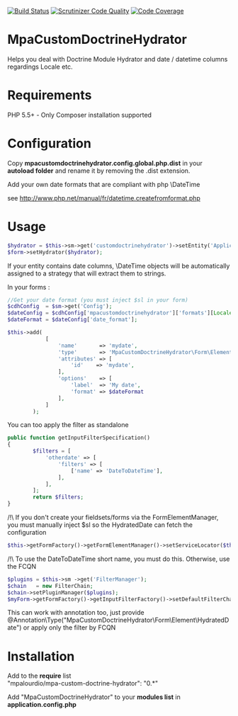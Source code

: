 [![Build Status](https://travis-ci.org/mpalourdio/MpaCustomDoctrineHydrator.png?branch=master)](https://travis-ci.org/mpalourdio/MpaCustomDoctrineHydrator)
[![Scrutinizer Code Quality](https://scrutinizer-ci.com/g/mpalourdio/MpaCustomDoctrineHydrator/badges/quality-score.png?s=2c109f8b765d059d4b33cb1f6195eae07b2fdb1c)](https://scrutinizer-ci.com/g/mpalourdio/MpaCustomDoctrineHydrator/)
[![Code Coverage](https://scrutinizer-ci.com/g/mpalourdio/MpaCustomDoctrineHydrator/badges/coverage.png?s=b249873714b3c85f08dfcd9306bd4c6b9cb19ba0)](https://scrutinizer-ci.com/g/mpalourdio/MpaCustomDoctrineHydrator/)


MpaCustomDoctrineHydrator
=========================

Helps you deal with Doctrine Module Hydrator and date / datetime columns regardings Locale etc.

Requirements
============
PHP 5.5+ - Only Composer installation supported


Configuration
=============
Copy **mpacustomdoctrinehydrator.config.global.php.dist** in your **autoload folder** and rename it by removing the .dist
extension.

Add your own date formats that are compliant with php \DateTime

see http://www.php.net/manual/fr/datetime.createfromformat.php

Usage
=====

```php
$hydrator = $this->sm->get('customdoctrinehydrator')->setEntity('Application\Entity\Myentity');
$form->setHydrator($hydrator);
```

If your entity contains date columns, \DateTime objects will be automatically assigned to a strategy that will extract them to strings.

In your forms :
```php
//Get your date format (you must inject $sl in your form)
$cdhConfig  = $sm->get('Config');
$dateConfig = $cdhConfig['mpacustomdoctrinehydrator']['formats'][Locale::getDefault()];
$dateFormat = $dateConfig['date_format'];

$this->add(
            [
                'name'       => 'mydate',
                'type'       => 'MpaCustomDoctrineHydrator\Form\Element\HydratedDate',
                'attributes' => [
                    'id'    => 'mydate',
                ],
                'options'    => [
                    'label'  => 'My date',
                    'format' => $dateFormat
                ],
            ]
        );
```

You can too apply the filter as standalone
```php
public function getInputFilterSpecification()
{
        $filters = [
            'otherdate' => [
                'filters' => [
                    ['name' => 'DateToDateTime'],
                ],
            ],
        ];
        return $filters;
}
```

/!\ If you don't create your fieldsets/forms via the FormElementManager, you must manually inject $sl so the HydratedDate can fetch the configuration
```php
$this->getFormFactory()->getFormElementManager()->setServiceLocator($this->sm);
```

/!\ To use the DateToDateTime short name, you must do this. Otherwise, use the FCQN
```php
$plugins = $this->sm ->get('FilterManager');
$chain   = new FilterChain;
$chain->setPluginManager($plugins);
$myForm->getFormFactory()->getInputFilterFactory()->setDefaultFilterChain($chain);
```

This can work with annotation too, just provide @Annotation\Type("MpaCustomDoctrineHydrator\Form\Element\HydratedDate") or apply only the filter by FCQN


Installation
============
Add to the **require** list  
"mpalourdio/mpa-custom-doctrine-hydrator": "0.*"

Add "MpaCustomDoctrineHydrator" to your **modules list** in **application.config.php**
